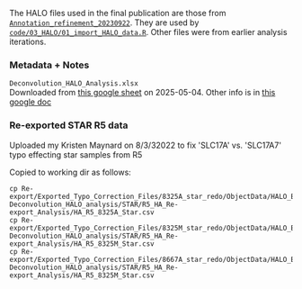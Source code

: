 The HALO files used in the final publication are those from [`Annotation_refinement_20230922`](Annotation_refinement_20230922/). They are used by [`code/03_HALO/01_import_HALO_data.R`](https://github.com/LieberInstitute/Human_DLPFC_Deconvolution/blob/66491598482f157df86f3c9487863179177d4e6b/code/03_HALO/01_import_HALO_data.R). Other files were from earlier analysis iterations.


### Metadata + Notes
`Deconvolution_HALO_Analysis.xlsx`  
Downloaded from [this google sheet](https://docs.google.com/spreadsheets/d/1bld6g-7MN2G18b8hwXEkC0dDOhWlzmFTAmpcPYdgXjI) on 2025-05-04. 
Other info is in [this google doc](https://docs.google.com/document/d/1GXbV134CdPmMcSw9pPeSKeHQ8tBMCf0gLuf5Sq4RF4g)



### Re-exported STAR R5 data
Uploaded my Kristen Maynard on 8/3/32022 to fix 'SLC17A' vs. 'SLC17A7' typo effecting star samples from R5

Copied to working dir as follows:
```
cp Re-export/Exported_Typo_Correction_Files/8325A_star_redo/ObjectData/HALO_B1_R5_Star_Br8325A_Fused.tif_object_Data.csv Deconvolution_HALO_analysis/STAR/R5_HA_Re-export_Analysis/HA_R5_8325A_Star.csv
cp Re-export/Exported_Typo_Correction_Files/8325M_star_redo/ObjectData/HALO_B1_R5_Star_Br8325M_Fused.tif_object_Data.csv Deconvolution_HALO_analysis/STAR/R5_HA_Re-export_Analysis/HA_R5_8325M_Star.csv
cp Re-export/Exported_Typo_Correction_Files/8667A_star_redo/ObjectData/HALO_B1_R5_Star_Br8667A_Fused.tif_object_Data.csv Deconvolution_HALO_analysis/STAR/R5_HA_Re-export_Analysis/HA_R5_8325M_Star.csv

```
